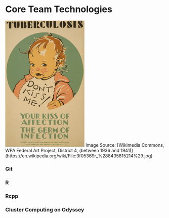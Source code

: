 # Core Team Technologies

<img src="./images/dont_kiss_me.jpg" alt="Tuberculosis Don't kiss me! : Your kiss of affection - the germ of infection" width="250px">
Image Source: [Wikimedia Commons, WPA Federal Art Project, District 4, (between 1936 and 1941)](https://en.wikipedia.org/wiki/File:3f05369r_%288435815214%29.jpg)

### Git

### R

### Rcpp

### Cluster Computing on Odyssey
